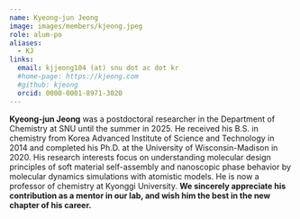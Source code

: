 ```yaml
---
name: Kyeong-jun Jeong
image: images/members/kjeong.jpeg
role: alum-po
aliases:
  - KJ
links: 
  email: kjjeong104 (at) snu dot ac dot kr
  #home-page: https://kjeong.com
  #github: kjeong
  orcid: 0000-0001-8971-3020
---
```


**Kyeong-jun Jeong** was a postdoctoral researcher in the Department of Chemistry at SNU until the summer in 2025. He received his B.S. in chemistry from Korea Advanced Institute of Science and Technology in 2014 and completed his Ph.D. at the University of Wisconsin-Madison in 2020. His research interests focus on understanding molecular design principles of soft material self-assembly and nanoscopic phase behavior by molecular dynamics simulations with atomistic models. He is now a professor of chemistry at Kyonggi University. **We sincerely appreciate his contribution as a mentor in our lab, and wish him the best in the new chapter of his career.**
